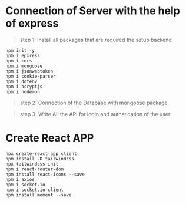 # Connection of Server with the help of express
>step 1: Install all packages that are required the setup backend
```
npm init -y
npm i epxress
npm i cors 
npm i mongoose 
npm i jsonwebtoken
npm i cookie-parser
npm i dotenv 
npm i bcryptjs
npm i nodemon
````

>step 2: Connection of the Database with mongoose package

>step 3: Write All the API for login and authetication of the user


# Create React APP
```
npx create-react-app client
npm install -D tailwindcss
npx tailwindcss init
npm i react-router-dom
npm install react-icons --save
npm i axios
npm i socket.io
npm i socket.io-client
npm install moment --save
```
